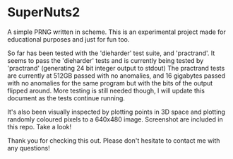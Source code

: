 # SuperNuts2
A simple PRNG written in scheme. This is an experimental project made for educational purposes and just for fun too.

So far has been tested with the 'dieharder' test suite, and 'practrand'.
It seems to pass the 'dieharder' tests and is currently being tested by 'practrand' (generating 24 bit integer output to stdout)
The practrand tests are currently at 512GB passed with no anomalies, and 16 gigabytes passed with no anomalies for the same program but with the bits of the output flipped around. More testing is still needed though, I will update this document as the tests continue running.

It's also been visually inspected by plotting points in 3D space and plotting randomly coloured pixels to a 640x480 image. Screenshot are included in this repo. Take a look!

Thank you for checking this out. Please don't hesitate to contact me with any questions!
